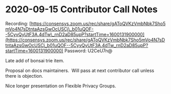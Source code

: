 # 2020-09-15 Contributor Call Notes

Recording: [https://consensys.zoom.us/rec/share/gAToQVKzVmbNbk7Sho5mVo4N7sDtntaAzsGwOcUSCj\_b01uQOF--5CyvQyUtF3A.4dTw\_rnD2aD85upP?startTime=1600131900000](https://consensys.zoom.us/rec/share/gAToQVKzVmbNbk7Sho5mVo4N7sDtntaAzsGwOcUSCj_b01uQOF--5CyvQyUtF3A.4dTw_rnD2aD85upP?startTime=1600131900000) Password: U2CeU7n@

Late add of bonsai trie item.

Proposal on docs maintainers.  Will pass at next contributor call unless there is objection.

Nice longer presentation on Flexible Privacy Groups.